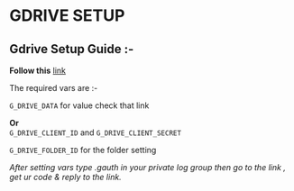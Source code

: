 # GDRIVE SETUP

## Gdrive Setup Guide :-

**Follow this** [link](https://telegra.ph/G-Drive-guide-for-catuserbot-01-01)  
  
The required vars are :-

`G_DRIVE_DATA` for value check that link

**Or**  
`G_DRIVE_CLIENT_ID` and `G_DRIVE_CLIENT_SECRET`

`G_DRIVE_FOLDER_ID` for the folder setting

_After setting vars type .gauth in your private log group then go to the link , get ur code & reply to the link._

